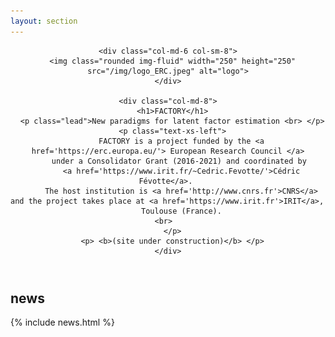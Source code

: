 ```yaml
---
layout: section
---
```

<header>
  <!-- <div class="row flex-items-xs-center text-xs-center"> -->
  <div class="row text-xs-center">
	  
    <div class="col-md-6 col-sm-8">
      <img class="rounded img-fluid" width="250" height="250" src="/img/logo_ERC.jpeg" alt="logo">
    </div>
    
    <div class="col-md-8">
      <h1>FACTORY</h1>
      <p class="lead">New paradigms for latent factor estimation <br> </p>
      <p class="text-xs-left">
		  FACTORY is a project funded by the <a href='https://erc.europa.eu/'> European Research Council </a>
		  under a Consolidator Grant (2016-2021) and coordinated by 
		  <a href='https://www.irit.fr/~Cedric.Fevotte/'>Cédric Févotte</a>. 
		  The host institution is <a href='http://www.cnrs.fr'>CNRS</a> and the project takes place at <a href='https://www.irit.fr'>IRIT</a>, 
		  Toulouse (France).
		  <br>		  
	  </p>
	  <p> <b>(site under construction)</b> </p>
    </div>
    
  </div>
</header>


<section id="news" class="container">
<div class="row text-xs-center">
  <div class="col-xs">
    <h1>news</h1>
  </div>
</div>
{% include news.html %}
</section>
